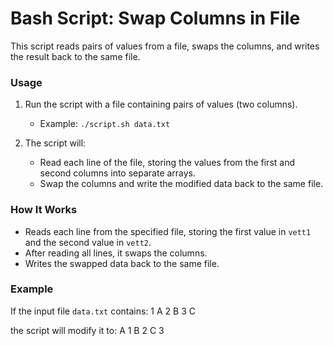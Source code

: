 # Bash Script: Swap Columns in File

This script reads pairs of values from a file, swaps the columns, and writes the result back to the same file.

### Usage

1. Run the script with a file containing pairs of values (two columns).
   - Example: `./script.sh data.txt`

2. The script will:
   - Read each line of the file, storing the values from the first and second columns into separate arrays.
   - Swap the columns and write the modified data back to the same file.

### How It Works

- Reads each line from the specified file, storing the first value in `vett1` and the second value in `vett2`.
- After reading all lines, it swaps the columns.
- Writes the swapped data back to the same file.

### Example

If the input file `data.txt` contains:
1 A
2 B
3 C

the script will modify it to:
A 1
B 2
C 3
